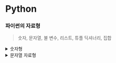 # Python

### 파이썬의 자료형
> 숫자, 문자열, 불
변수, 리스트, 튜플
딕셔너리, 집합

<details>
<summary>숫자형</summary>
정수형, 실수, 컴퓨터 지수 표현 방식
8진수, 16진수

- 사칙연산
    ```
    a = 3   a + b   a * b    a / b
    b = 4   >>> 7   >>> 12   >>> 0.75
    ```
- 제곱
    ```
    a = 3   a ** b
    b = 4   >>> 81
    ```
- % 연산자
    ```
    7 % 3   3 % 7
    >>> 1   >>> 3
    ```
- / 연산자
    ```
    7 / 4       7 // 4
    >>> 1.75    >> 1
    ```
</details>

<details>
<summary>문자열 자료형</summary>

- 문자열에 따옴표 표함시키기
    ```
    food = "Python's favorite food is kimchi"
    say = '"Python is very easy." he says'
    food = 'Python\'s favorite food is kimchi'
    say = "\"Python is very easy.\" he says"
    ```
- 여러 줄로 이루어진 문자열
    ```
    line = "Life is too short\n You need Python"
    ```
    - 문자열 더해서 연결하기
    ```
    head = "Python"
    tail = "is fun!"
    head + tail
    >>> Python is fun!
    ```
- 문자열 곱하기
    ```
    a = "Python"
    a * 2
    >>> PythonPython
    ```
- 슬라이싱
    ```
    a = "Life is too short, You need Python"
    a[0:4]
    >>> LIFE

    a = "20220714Rainy"
    date = a[:8]
    weather = a[8:]
    >>> 20220714(date값)
    >>> Rainy(weatehr값)
    ```
- 문자열 포매팅
    ```
    "I ate %d apples." % 3
    >>> I ate 3 apples.

    number = 10
    day = "three"
    "I ate %d apples. so I was sick for %s days." % (number, day)
    >>> I ate 10 apples. so I was sick for three days.
    ```
- 정렬과 공백
    ```
    "%3s" % "hi"
    >>>  '   hi'

    "%-3sjoon." % "hi" 
    >>> 'hi   joon."
    ```
- 소수점 표현
    ```
    "0.4f" % 3.15923421
    >>> 3.1592
    ```
- 문자열 개수 세기
    ```
    a = "hobby"
    a.count('b')
    >>> 2
    ```
- 위치 알려주기
    ```
    a = "Python is best choice"
    a.find('b')
    >>> 10
    a.find('k')
    >>> -1
    ```
- 문자열 삽입
    ```
    a = ","
    a.join('abcd')
    >>> a,b,c,d
    ```
- 소문자를 대문자로 바꾸기
    ```
    a = "hi"
    a.upper()
    >>> HI
    ```
- 대문자를 소문자로 바꾸기
    ```
    a = "HI"
    a.lower()
    >>> hi
    ```
- 양쪽 공백 지우기
    ```
    a = " hi "
    a.strip()
    >>> hi
    ```
- 문자열 바꾸기
    ```
    a = "Life is too short"
    a.replace("Life", "Your leg")
    >>> Your leg is too short
    ```
- 문자열 나누기
    ```
    a = "Life is too short"
    a.split()
    >>> ['Life', 'is', 'too', 'short']

    a = "a:b:c:d"
    a.split(':')
    >>> ['a', 'b', 'c', 'd']
    ```
</details>


